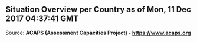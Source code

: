 ## Situation Overview per Country as of Mon, 11 Dec 2017 04:37:41 GMT

Source: **ACAPS (Assessment Capacities Project) - https://www.acaps.org**